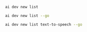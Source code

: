 ``` bash title="List all samples"
ai dev new list
```

``` bash title="List only Go samples"
ai dev new list --go
```

``` bash title="Filter the list by name"
ai dev new list text-to-speech --go
```
